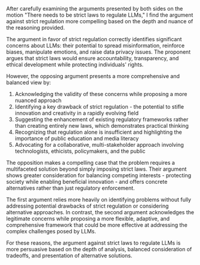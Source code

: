 After carefully examining the arguments presented by both sides on the motion "There needs to be strict laws to regulate LLMs," I find the argument against strict regulation more compelling based on the depth and nuance of the reasoning provided.

The argument in favor of strict regulation correctly identifies significant concerns about LLMs: their potential to spread misinformation, reinforce biases, manipulate emotions, and raise data privacy issues. The proponent argues that strict laws would ensure accountability, transparency, and ethical development while protecting individuals' rights.

However, the opposing argument presents a more comprehensive and balanced view by:

1. Acknowledging the validity of these concerns while proposing a more nuanced approach
2. Identifying a key drawback of strict regulation - the potential to stifle innovation and creativity in a rapidly evolving field
3. Suggesting the enhancement of existing regulatory frameworks rather than creating entirely new laws, which demonstrates practical thinking
4. Recognizing that regulation alone is insufficient and highlighting the importance of public education and media literacy
5. Advocating for a collaborative, multi-stakeholder approach involving technologists, ethicists, policymakers, and the public

The opposition makes a compelling case that the problem requires a multifaceted solution beyond simply imposing strict laws. Their argument shows greater consideration for balancing competing interests - protecting society while enabling beneficial innovation - and offers concrete alternatives rather than just regulatory enforcement.

The first argument relies more heavily on identifying problems without fully addressing potential drawbacks of strict regulation or considering alternative approaches. In contrast, the second argument acknowledges the legitimate concerns while proposing a more flexible, adaptive, and comprehensive framework that could be more effective at addressing the complex challenges posed by LLMs.

For these reasons, the argument against strict laws to regulate LLMs is more persuasive based on the depth of analysis, balanced consideration of tradeoffs, and presentation of alternative solutions.